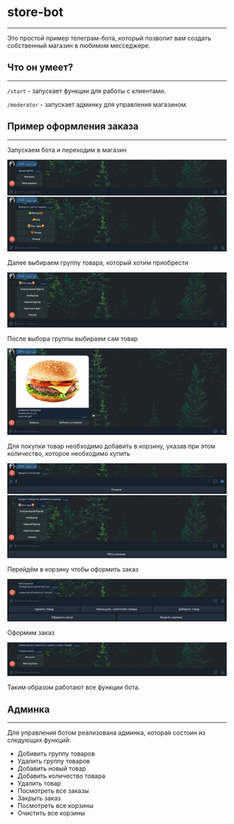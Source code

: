 # store-bot
---
Это простой пример телеграм-бота, который позволит вам создать собственный магазин в любимом месседжере.

## Что он умеет?
***
`/start` - запускает функции для работы с клиентами.

`/moderator` - запускает админку для управления магазином.
## Пример оформления заказа
___

Запускаем бота и переходим в магазин

![start](data/assets/1.PNG)![menu](data/assets/2.png)

Далее выбираем группу товара, который хотим приобрести

![start](data/assets/3.png)

После выбора группы выбираем сам товар

![start](data/assets/4.png)

Для покупки товар необходимо добавить в корзину, указав при этом количество, которое необходимо купить

![start](data/assets/5.png)![start](data/assets/6.png)


Перейдём в корзину чтобы оформить заказ

![start](data/assets/7.png)

Оформим заказ

![start](data/assets/8.png)

Таким образом работают все функции бота.

## Админка
---

Для управления ботом реализована админка, которая состоин из следующих функций:
- Добивить группу товаров
- Удалить группу товаров
- Добавить новый товар
- Добавить количество товара
- Удалить товар
- Посмотреть все заказы
- Закрыть заказ
- Посмотреть все корзины
- Очистить все корзины
